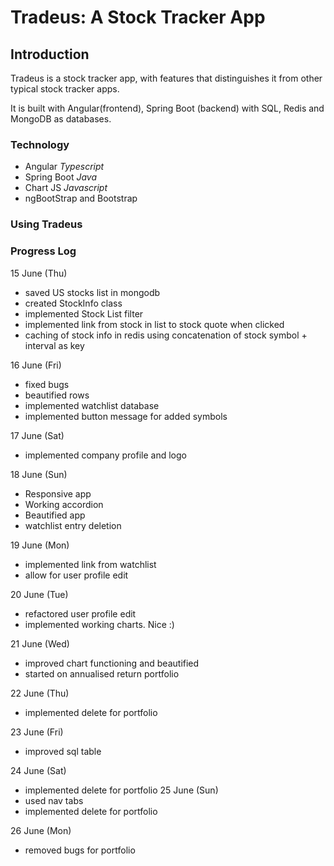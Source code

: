 # Tradeus: A Stock Tracker App

## Introduction
Tradeus is a stock tracker app, with features that distinguishes it from other typical stock tracker apps. 

It is built with Angular(frontend), Spring Boot (backend) with SQL, Redis and MongoDB as databases. 

### Technology
- Angular *Typescript*
- Spring Boot *Java*
- Chart JS *Javascript*
- ngBootStrap and Bootstrap 

### Using Tradeus


### Progress Log
15 June (Thu)
- saved US stocks list in mongodb
- created StockInfo class
- implemented Stock List filter
- implemented link from stock in list to stock quote when clicked
- caching of stock info in redis using concatenation of stock symbol + interval as key

16 June (Fri)
- fixed bugs
- beautified rows
- implemented watchlist database
- implemented button message for added symbols

17 June (Sat)
- implemented company profile and logo

18 June (Sun)
- Responsive app
- Working accordion
- Beautified app
- watchlist entry deletion

19 June (Mon)
- implemented link from watchlist
- allow for user profile edit

20 June (Tue)
- refactored user profile edit
- implemented working charts. Nice :)

21 June (Wed)
- improved chart functioning and beautified
- started on annualised return portfolio

22 June (Thu)
- implemented delete for portfolio

23 June (Fri)
- improved sql table

24 June (Sat)
- implemented delete for portfolio
25 June (Sun)
- used nav tabs
- implemented delete for portfolio

26 June (Mon)
- removed bugs for portfolio

